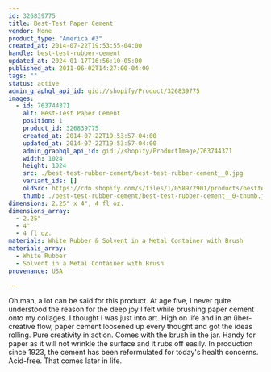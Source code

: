 ```yaml
---
id: 326839775
title: Best-Test Paper Cement
vendor: None
product_type: "America #3"
created_at: 2014-07-22T19:53:55-04:00
handle: best-test-rubber-cement
updated_at: 2024-01-17T16:56:10-05:00
published_at: 2011-06-02T14:27:00-04:00
tags: ""
status: active
admin_graphql_api_id: gid://shopify/Product/326839775
images:
  - id: 763744371
    alt: Best-Test Paper Cement
    position: 1
    product_id: 326839775
    created_at: 2014-07-22T19:53:57-04:00
    updated_at: 2014-07-22T19:53:57-04:00
    admin_graphql_api_id: gid://shopify/ProductImage/763744371
    width: 1024
    height: 1024
    src: ./best-test-rubber-cement/best-test-rubber-cement__0.jpg
    variant_ids: []
    oldSrc: https://cdn.shopify.com/s/files/1/0589/2901/products/besttest.jpeg?v=1406073237
    thumb: ./best-test-rubber-cement/best-test-rubber-cement__0-thumb.jpg
dimensions: 2.25" x 4", 4 fl oz.
dimensions_array:
  - 2.25"
  - 4"
  - 4 fl oz.
materials: White Rubber & Solvent in a Metal Container with Brush
materials_array:
  - White Rubber
  - Solvent in a Metal Container with Brush
provenance: USA

---
```


Oh man, a lot can be said for this product. At age five, I never quite understood the reason for the deep joy I felt while brushing paper cement onto my collages. I thought I was just into art. High on life and in an über-creative flow, paper cement loosened up every thought and got the ideas rolling. Pure creativity in action. Comes with the brush in the jar. Handy for paper as it will not wrinkle the surface and it rubs off easily. In production since 1923, the cement has been reformulated for today's health concerns. Acid-free. That comes later in life.